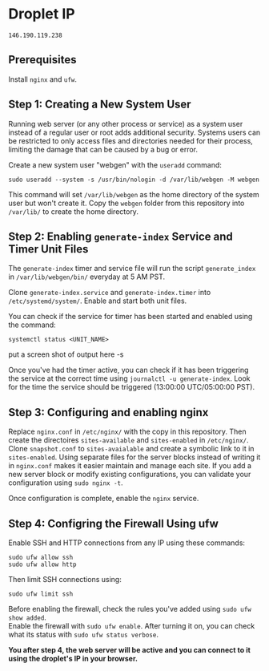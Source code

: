 # Droplet IP
```
146.190.119.238
```

## Prerequisites
Install `nginx` and `ufw`.

## Step 1: Creating a New System User  

Running web server (or any other process or service) as a system user instead of a regular user or root adds additional security. Systems users can be restricted to only access files and directories needed for their process, limiting the damage that can be caused by a bug or error.  

Create a new system user "webgen" with the `useradd` command:
```
sudo useradd --system -s /usr/bin/nologin -d /var/lib/webgen -M webgen
```

This command will set `/var/lib/webgen` as the home directory of the system user but won't create it. Copy the `webgen` folder from this repository into `/var/lib/` to create the home directory.  

## Step 2: Enabling `generate-index` Service and Timer Unit Files
The `generate-index` timer and service file will run the script `generate_index` in `/var/lib/webgen/bin/` everyday at 5 AM PST.  

Clone `generate-index.service` and `generate-index.timer` into `/etc/systemd/system/`. Enable and start both unit files.

You can check if the service for timer has been started and enabled using the command:
```
systemctl status <UNIT_NAME>
```  
put a screen shot of output here -s   

Once you've had the timer active, you can check if it has been triggering the service at the correct time using `journalctl -u generate-index`. Look for the time the service should be triggered (13:00:00 UTC/05:00:00 PST).  

## Step 3: Configuring and enabling nginx
Replace `nginx.conf` in `/etc/nginx/` with the copy in this repository. Then create the directoires `sites-available` and `sites-enabled` in `/etc/nginx/`. Clone `snapshot.conf` to `sites-avaialable` and create a symbolic link to it in `sites-enabled`. Using separate files for the server blocks instead of writing it in `nginx.conf` makes it easier maintain and manage each site. If you add a new server block or modify existing configurations, you can validate your configuration using `sudo nginx -t`.  

Once configuration is complete, enable the `nginx` service.  

## Step 4: Configring the Firewall Using ufw
Enable SSH and HTTP connections from any IP using these commands:
```
sudo ufw allow ssh
sudo ufw allow http
```
Then limit SSH connections using:
```
sudo ufw limit ssh
```

Before enabling the firewall, check the rules you've added using `sudo ufw show added`.   
Enable the firewall with `sudo ufw enable`. After turning it on, you can check what its status with `sudo ufw status verbose`.  

**You after step 4, the web server will be active and you can connect to it using the droplet's IP in your browser.**



